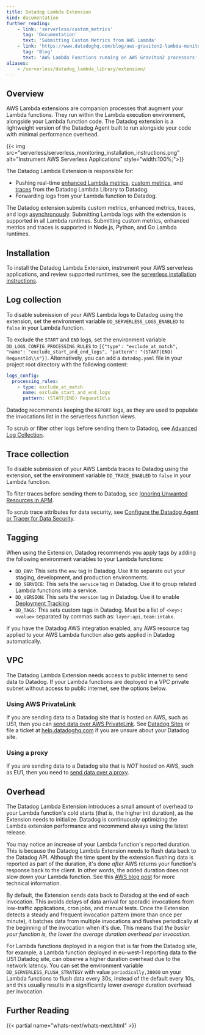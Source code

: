 ```yaml
---
title: Datadog Lambda Extension
kind: documentation
further_reading:
    - link: 'serverless/custom_metrics'
      tag: 'Documentation'
      text: 'Submitting Custom Metrics from AWS Lambda'
    - link: 'https://www.datadoghq.com/blog/aws-graviton2-lambda-monitoring/'
      tag: 'Blog'
      text: 'AWS Lambda Functions running on AWS Graviton2 processors'
aliases:
    - /serverless/datadog_lambda_library/extension/
---
```


## Overview

AWS Lambda extensions are companion processes that augment your Lambda functions. They run within the Lambda execution environment, alongside your Lambda function code. The Datadog extension is a lightweight version of the Datadog Agent built to run alongside your code with minimal performance overhead.

{{< img src="serverless/serverless_monitoring_installation_instructions.png" alt="Instrument AWS Serverless Applications"  style="width:100%;">}}

The Datadog Lambda Extension is responsible for:
- Pushing real-time [enhanced Lambda metrics][1], [custom metrics][2], and [traces][3] from the Datadog Lambda Library to Datadog.
- Forwarding logs from your Lambda function to Datadog.

The Datadog extension submits custom metrics, enhanced metrics, traces, and logs [asynchronously][4]. Submitting Lambda logs with the extension is supported in all Lambda runtimes. Submitting custom metrics, enhanced metrics and traces is supported in Node.js, Python, and Go Lambda runtimes.

## Installation

To install the Datadog Lambda Extension, instrument your AWS serverless applications, and review supported runtimes, see the [serverless installation instructions][5].

## Log collection

To disable submission of your AWS Lambda logs to Datadog using the extension, set the environment variable `DD_SERVERLESS_LOGS_ENABLED` to `false` in your Lambda function.

To exclude the `START` and `END` logs, set the environment variable `DD_LOGS_CONFIG_PROCESSING_RULES` to `[{"type": "exclude_at_match", "name": "exclude_start_and_end_logs", "pattern": "(START|END) RequestId\\s"}]`. Alternatively, you can add a `datadog.yaml` file in your project root directory with the following content:

```yaml
logs_config:
  processing_rules:
    - type: exclude_at_match
      name: exclude_start_and_end_logs
      pattern: (START|END) RequestId\s
```

Datadog recommends keeping the `REPORT` logs, as they are used to populate the invocations list in the serverless function views.

To scrub or filter other logs before sending them to Datadog, see [Advanced Log Collection][6].


## Trace collection

To disable submission of your AWS Lambda traces to Datadog using the extension, set the environment variable `DD_TRACE_ENABLED` to `false` in your Lambda function.

To filter traces before sending them to Datadog, see [Ignoring Unwanted Resources in APM][7].

To scrub trace attributes for data security, see [Configure the Datadog Agent or Tracer for Data Security][8].

## Tagging

When using the Extension, Datadog recommends you apply tags by adding the following environment variables to your Lambda functions:

- `DD_ENV`: This sets the `env` tag in Datadog. Use it to separate out your staging, development, and production environments.
- `DD_SERVICE`: This sets the `service` tag in Datadog. Use it to group related Lambda functions into a service.
- `DD_VERSION`: This sets the `version` tag in Datadog. Use it to enable [Deployment Tracking][9].
- `DD_TAGS`: This sets custom tags in Datadog. Must be a list of `<key>:<value>` separated by commas such as: `layer:api,team:intake`.

If you have the Datadog AWS integration enabled, any AWS resource tag applied to your AWS Lambda function also gets applied in Datadog automatically.

## VPC

The Datadog Lambda Extension needs access to public internet to send data to Datadog. If your Lambda functions are deployed in a VPC private subnet without access to public internet, see the options below.

### Using AWS PrivateLink

If you are sending data to a Datadog site that is hosted on AWS, such as US1, then you can [send data over AWS PrivateLink][10]. See [Datadog Sites][11] or file a ticket at [help.datadoghq.com][12] if you are unsure about your Datadog site.

### Using a proxy

If you are sending data to a Datadog site that is _NOT_ hosted on AWS, such as EU1, then you need to [send data over a proxy][13].

## Overhead

The Datadog Lambda Extension introduces a small amount of overhead to your Lambda function's cold starts (that is, the higher init duration), as the Extension needs to initialize. Datadog is continuously optimizing the Lambda extension performance and recommend always using the latest release.

You may notice an increase of your Lambda function's reported duration. This is because the Datadog Lambda Extension needs to flush data back to the Datadog API. Although the time spent by the extension flushing data is reported as part of the duration, it's done *after* AWS returns your function's response back to the client. In other words, the added duration does not slow down your Lambda function. See this [AWS blog post][14] for more technical information.

By default, the Extension sends data back to Datadog at the end of each invocation. This avoids delays of data arrival for sporadic invocations from low-traffic applications, cron jobs, and manual tests. Once the Extension detects a steady and frequent invocation pattern (more than once per minute), it batches data from multiple invocations and flushes periodically at the beginning of the invocation when it's due. This means that *the busier your function is, the lower the average duration overhead per invocation*. 

For Lambda functions deployed in a region that is far from the Datadog site, for example, a Lambda function deployed in eu-west-1 reporting data to the US1 Datadog site, can observe a higher duration overhead due to the network latency. You can set the environment variable `DD_SERVERLESS_FLUSH_STRATEGY` with value `periodically,30000` on your Lambda functions to flush data every 30s, instead of the default every 10s, and this usually results in a significantly lower *average* duration overhead per invocation.


## Further Reading

{{< partial name="whats-next/whats-next.html" >}}

[1]: /serverless/enhanced_lambda_metrics
[2]: /serverless/custom_metrics
[3]: /serverless/distributed_tracing
[4]: /serverless/custom_metrics?tab=python#synchronous-vs-asynchronous-custom-metrics
[5]: /serverless/installation
[6]: /agent/logs/advanced_log_collection/
[7]: /tracing/guide/ignoring_apm_resources/
[8]: /tracing/setup_overview/configure_data_security/
[9]: /tracing/deployment_tracking/
[10]: /serverless/guide/extension_private_link/
[11]: /getting_started/site/
[12]: https://help.datadoghq.com/
[13]: /agent/proxy/
[14]: https://aws.amazon.com/blogs/compute/performance-and-functionality-improvements-for-aws-lambda-extensions/
